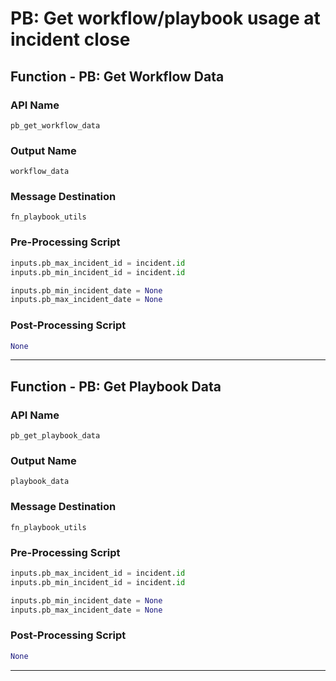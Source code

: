 <!--
    DO NOT MANUALLY EDIT THIS FILE
    THIS FILE IS AUTOMATICALLY GENERATED WITH resilient-sdk codegen
-->

# PB: Get workflow/playbook usage at incident close

## Function - PB: Get Workflow Data

### API Name
`pb_get_workflow_data`

### Output Name
`workflow_data`

### Message Destination
`fn_playbook_utils`

### Pre-Processing Script
```python
inputs.pb_max_incident_id = incident.id
inputs.pb_min_incident_id = incident.id

inputs.pb_min_incident_date = None
inputs.pb_max_incident_date = None
```

### Post-Processing Script
```python
None
```

---

## Function - PB: Get Playbook Data

### API Name
`pb_get_playbook_data`

### Output Name
`playbook_data`

### Message Destination
`fn_playbook_utils`

### Pre-Processing Script
```python
inputs.pb_max_incident_id = incident.id
inputs.pb_min_incident_id = incident.id

inputs.pb_min_incident_date = None
inputs.pb_max_incident_date = None
```

### Post-Processing Script
```python
None
```

---

